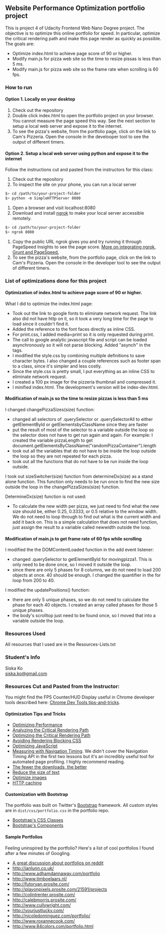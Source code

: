 ## Website Performance Optimization portfolio project

This is project 4 of Udacity Frontend Web Nano Degree project. The objective is to optimize this online portfolio for speed. In particular, optimize the critical rendering path and make this page render as quickly as possible. The goals are:
* Optimize index.html to achieve page score of 90 or higher.
* Modify main.js for pizza web site so the time to resize pissas is less than 5 ms.
* Modify main.js for pizza web site so the frame rate when scrolling is 60 fps.

### How to run 

#### Option 1. Locally on your desktop

1. Check out the repository
1. Double click index.html to open the portfolio project on your browser. You cannot measure the page speed this way. See the next section to setup a local web server and expose it to the internet.
1. To see the pizza's website, from the portfolio page, click on the link to Cam's Pizzeria. Open the console in the develooper tool to see the output of different timers.

#### Option 2. Setup a local web server using python and expose it to the internet
Follow the instructions cut and pasted from the instructors for this class:

1. Check out the repository
1. To inspect the site on your phone, you can run a local server

  ```bash
  $> cd /path/to/your-project-folder
  $> python -m SimpleHTTPServer 8080
  ```

1. Open a browser and visit localhost:8080
1. Download and install [ngrok](https://ngrok.com/) to make your local server accessible remotely.

  ``` bash
  $> cd /path/to/your-project-folder
  $> ngrok 8080
  ```

1. Copy the public URL ngrok gives you and try running it through PageSpeed Insights to see the page score. [More on integrating ngrok, Grunt and PageSpeed.](http://www.jamescryer.com/2014/06/12/grunt-pagespeed-and-ngrok-locally-testing/)
1. To see the pizza's website, from the portfolio page, click on the link to Cam's Pizzeria. Open the console in the developer tool to see the output of different timers.

### List of optimizations done for this project

#### Optimization of index.html to achieve page score of 90 or higher.

What I did to optimize the index.html page:
* Took out the link to google fonts to eliminate network request. The link also did not have http on it, so it took a very long time for the page to load since it couldn't find it.
* Added the reference to the font faces directly as inline CSS.
* For print.css, I added media=print so it is only requested during print.
* The call to google analytic javascript file and script can be loaded asynchronously so it will not parse blocking. Added "asynch" in the tags.
* I modified the style.css by combining multiple definitions to save character bytes. I also changed a couple references such as footer span to a class, since it's simpler and less costly.
* Since the style.css is pretty small, I put everything as an inline CSS to eliminate network request.
* I created a 100 px image for the pizzeria thumbnail and compressed it.
* I minified index.html. The development's version will be index-dev.html.

#### Modification of main.js so the time to resize pizzas is less than 5 ms

I changed changePizzaSizes(size) function:
* changed all selectors of .querySelector or .querySelectorAll to either getElementById or getElementsbyClassName since they are faster
* put the result of most of the selector to a variable outside the loop so the selector does not have to get run again and again. For example: I created the variable pizzaLength to get document.getElementsByClassName("randomPizzaContainer").length
* took out all the variables that do not have to be inside the loop outside the loop so they are not repeated for each pizza.
* took out all the functions that do not have to be run inside the loop outside. 

I took out sizeSwitcher(size) function from determineDx(size) as a stand alone function. This function only needs to be run once to find the new size outside the loop in the changePizzaSizes(size) function.

DetermineDx(size) function is not used:
* To calculate the new width per pizza, we just need to find what the new size should be, either 0.25, 0.3333, or 0.5 relative to the window width. We do not need to loop
  through to find out what is the current width and add it back on. This is a simple calculation that does not need function, just assign the result to a variable called newwidth outside the loop.


#### Modification of main.js to get frame rate of 60 fps while scrolling

I modified the the DOMContentLoaded function in the add event listener:
* changed .querySelector to getElementById for movingpizza1. This is only need to be done once, so I moved it outside the loop.
* since there are only 5 phases for 8 columns, we do not need to load 200 objects at once. 40 should be enough. I changed the quantifier in the for loop from 200 to 40.

I modified the updatePositions() function:
* there are only 5 unique phases, so we do not need to calculate the phase for each 40 objects. I created an array called phases for those 5 unique phases.
* the body's scrolltop just need to be found once, so I moved that into a variable outside the loop.

### Resources Used
All resources that I used are in the Resources-Lists.txt

### Student's Info
Siska Ko<br>
siska.ko@gmail.com

### Resources Cut and Pasted from the Instructor:

You might find the FPS Counter/HUD Display useful in Chrome developer tools described here: [Chrome Dev Tools tips-and-tricks](https://developer.chrome.com/devtools/docs/tips-and-tricks).

#### Optimization Tips and Tricks
* [Optimizing Performance](https://developers.google.com/web/fundamentals/performance/ "web performance")
* [Analyzing the Critical Rendering Path](https://developers.google.com/web/fundamentals/performance/critical-rendering-path/analyzing-crp.html "analyzing crp")
* [Optimizing the Critical Rendering Path](https://developers.google.com/web/fundamentals/performance/critical-rendering-path/optimizing-critical-rendering-path.html "optimize the crp!")
* [Avoiding Rendering Blocking CSS](https://developers.google.com/web/fundamentals/performance/critical-rendering-path/render-blocking-css.html "render blocking css")
* [Optimizing JavaScript](https://developers.google.com/web/fundamentals/performance/critical-rendering-path/adding-interactivity-with-javascript.html "javascript")
* [Measuring with Navigation Timing](https://developers.google.com/web/fundamentals/performance/critical-rendering-path/measure-crp.html "nav timing api"). We didn't cover the Navigation Timing API in the first two lessons but it's an incredibly useful tool for automated page profiling. I highly recommend reading.
* <a href="https://developers.google.com/web/fundamentals/performance/optimizing-content-efficiency/eliminate-downloads.html">The fewer the downloads, the better</a>
* <a href="https://developers.google.com/web/fundamentals/performance/optimizing-content-efficiency/optimize-encoding-and-transfer.html">Reduce the size of text</a>
* <a href="https://developers.google.com/web/fundamentals/performance/optimizing-content-efficiency/image-optimization.html">Optimize images</a>
* <a href="https://developers.google.com/web/fundamentals/performance/optimizing-content-efficiency/http-caching.html">HTTP caching</a>

#### Customization with Bootstrap
The portfolio was built on Twitter's <a href="http://getbootstrap.com/">Bootstrap</a> framework. All custom styles are in `dist/css/portfolio.css` in the portfolio repo.

* <a href="http://getbootstrap.com/css/">Bootstrap's CSS Classes</a>
* <a href="http://getbootstrap.com/components/">Bootstrap's Components</a>

#### Sample Portfolios

Feeling uninspired by the portfolio? Here's a list of cool portfolios I found after a few minutes of Googling.

* <a href="http://www.reddit.com/r/webdev/comments/280qkr/would_anybody_like_to_post_their_portfolio_site/">A great discussion about portfolios on reddit</a>
* <a href="http://ianlunn.co.uk/">http://ianlunn.co.uk/</a>
* <a href="http://www.adhamdannaway.com/portfolio">http://www.adhamdannaway.com/portfolio</a>
* <a href="http://www.timboelaars.nl/">http://www.timboelaars.nl/</a>
* <a href="http://futoryan.prosite.com/">http://futoryan.prosite.com/</a>
* <a href="http://playonpixels.prosite.com/21591/projects">http://playonpixels.prosite.com/21591/projects</a>
* <a href="http://colintrenter.prosite.com/">http://colintrenter.prosite.com/</a>
* <a href="http://calebmorris.prosite.com/">http://calebmorris.prosite.com/</a>
* <a href="http://www.cullywright.com/">http://www.cullywright.com/</a>
* <a href="http://yourjustlucky.com/">http://yourjustlucky.com/</a>
* <a href="http://nicoledominguez.com/portfolio/">http://nicoledominguez.com/portfolio/</a>
* <a href="http://www.roxannecook.com/">http://www.roxannecook.com/</a>
* <a href="http://www.84colors.com/portfolio.html">http://www.84colors.com/portfolio.html</a>


